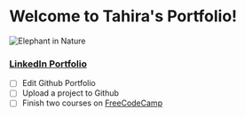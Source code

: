 # Welcome to Tahira's Portfolio! 
![Elephant in Nature](https://user-images.githubusercontent.com/106545825/176981677-c58e6f2e-abeb-41ff-b841-d795fd95976f.jpeg)
### [LinkedIn Portfolio](https://www.linkedin.com/in/tahira-gardner-440a2075)

- [ ] Edit Github Portfolio
- [ ] Upload a project to Github
- [ ] Finish two courses on [FreeCodeCamp](https://www.freecodecamp.org/learn)
